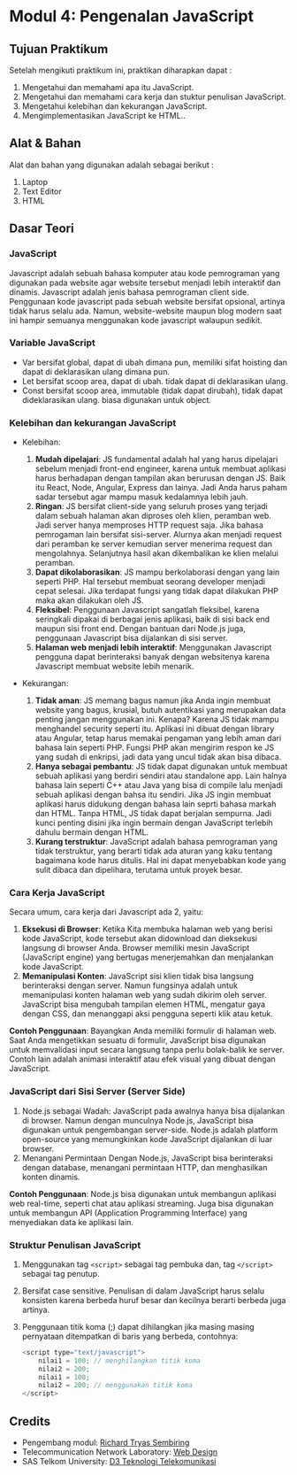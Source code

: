 # Modul 4: Pengenalan JavaScript
## Tujuan Praktikum
Setelah mengikuti praktikum ini, praktikan diharapkan dapat :
1. Mengetahui dan memahami apa itu JavaScript.
2. Mengetahui dan memahami cara kerja dan stuktur penulisan JavaScript.
3. Mengetahui kelebihan dan kekurangan JavaScript.
4. Mengimplementasikan JavaScript ke HTML..

## Alat & Bahan
Alat dan bahan yang digunakan adalah sebagai berikut :
1. Laptop
2. Text Editor
3. HTML

## Dasar Teori
### JavaScript
Javascript adalah sebuah bahasa komputer atau kode pemrograman yang digunakan pada website agar website tersebut menjadi lebih interaktif dan dinamis. Javascript adalah jenis bahasa pemrograman client side. Penggunaan kode javascript pada sebuah website bersifat opsional, artinya tidak harus selalu ada. Namun, website-website maupun blog modern saat ini hampir semuanya menggunakan kode javascript walaupun sedikit.

### Variable JavaScript
-   Var bersifat global, dapat di ubah dimana pun, memiliki sifat hoisting dan dapat di deklarasikan ulang dimana pun.
-  Let bersifat scoop area, dapat di ubah. tidak dapat di deklarasikan ulang.
-  Const bersifat scoop area, immutable (tidak dapat dirubah), tidak dapat dideklarasikan ulang. biasa digunakan untuk object.

### Kelebihan dan kekurangan JavaScript
- Kelebihan:
    1. **Mudah dipelajari**: JS fundamental adalah hal yang harus dipelajari sebelum menjadi front-end engineer, karena untuk membuat aplikasi harus berhadapan dengan tampilan akan berurusan dengan JS. Baik itu React, Node, Angular, Express dan lainya. Jadi Anda harus paham sadar tersebut agar mampu masuk kedalamnya lebih jauh.
    2. **Ringan**: JS bersifat client-side yang seluruh proses yang terjadi dalam sebuah halaman akan diproses oleh klien, peramban web. Jadi server hanya memproses HTTP request saja. Jika bahasa pemrogaman lain bersifat sisi-server. Alurnya akan menjadi request dari peramban ke server kemudian server menerima request dan mengolahnya. Selanjutnya hasil akan dikembalikan ke klien melalui peramban.
    3. **Dapat dikolaborasikan**: JS mampu berkolaborasi dengan yang lain seperti PHP. Hal tersebut membuat seorang developer menjadi cepat selesai. Jika terdapat fungsi yang tidak dapat dilakukan PHP maka akan dilakukan oleh JS.
    4. **Fleksibel**: Penggunaan Javascript sangatlah fleksibel, karena seringkali dipakai di berbagai jenis aplikasi, baik di sisi back end maupun sisi front end. Dengan bantuan dari Node.js juga, penggunaan Javascript bisa dijalankan di sisi server.
    5. **Halaman web menjadi lebih interaktif**: Menggunakan Javascript pengguna dapat berinteraksi banyak dengan websitenya karena Javascript membuat website lebih menarik.

- Kekurangan:
    1. **Tidak aman**: JS memang bagus namun jika Anda ingin membuat website yang bagus, krusial, butuh autentikasi yang merupakan data penting jangan menggunakan ini. Kenapa? Karena JS tidak mampu menghandel security seperti itu. Aplikasi ini dibuat dengan library atau Angular, tetap harus memakai pengaman yang lebih aman dari bahasa lain seperti PHP. Fungsi PHP akan mengirim respon ke JS yang sudah di enkripsi, jadi data yang uncul tidak akan bisa dibaca.
    2. **Hanya sebagai pembantu**: JS tidak dapat digunakan untuk membuat sebuah aplikasi yang berdiri sendiri atau standalone app. Lain halnya bahasa lain seperti C++ atau Java yang bisa di compile lalu menjadi sebuah aplikasi dengan bahsa itu sendiri. Jika JS ingin membuat aplikasi harus didukung dengan bahasa lain seprti bahasa markah dan HTML. Tanpa HTML, JS tidak dapat berjalan sempurna. Jadi kunci penting disini jika ingin bermain dengan JavaScript terlebih dahulu bermain dengan HTML.
    3. **Kurang terstruktur**: JavaScript adalah bahasa pemrograman yang tidak terstruktur, yang berarti tidak ada aturan yang kaku tentang bagaimana kode harus ditulis. Hal ini dapat menyebabkan kode yang sulit dibaca dan dipelihara, terutama untuk proyek besar.

### Cara Kerja JavaScript
Secara umum, cara kerja dari Javascript ada 2, yaitu:
1. **Eksekusi di Browser**: Ketika Kita membuka halaman web yang berisi kode JavaScript, kode tersebut akan didownload dan dieksekusi langsung di browser Anda. Browser memiliki mesin JavaScript (JavaScript engine) yang bertugas menerjemahkan dan menjalankan kode JavaScript.
2. **Memanipulasi Konten**: JavaScript sisi klien tidak bisa langsung berinteraksi dengan server. Namun fungsinya adalah untuk memanipulasi konten halaman web yang sudah dikirim oleh server. JavaScript bisa mengubah tampilan elemen HTML, mengatur gaya dengan CSS, dan menanggapi aksi pengguna seperti klik atau ketuk.

**Contoh Penggunaan**: Bayangkan Anda memiliki formulir di halaman web. Saat Anda mengetikkan sesuatu di formulir, JavaScript bisa digunakan untuk memvalidasi input secara langsung tanpa perlu bolak-balik ke server. Contoh lain adalah animasi interaktif atau efek visual yang dibuat dengan JavaScript.

### JavaScript dari Sisi Server (Server Side)
1. Node.js sebagai Wadah: JavaScript pada awalnya hanya bisa dijalankan di browser. Namun dengan munculnya Node.js, JavaScript bisa digunakan untuk pengembangan server-side. Node.js adalah platform open-source yang memungkinkan kode JavaScript dijalankan di luar browser.
2. Menangani Permintaan Dengan Node.js, JavaScript bisa berinteraksi dengan database, menangani permintaan HTTP, dan menghasilkan konten dinamis.

**Contoh Penggunaan**: Node.js bisa digunakan untuk membangun aplikasi web real-time, seperti chat atau aplikasi streaming. Juga bisa digunakan untuk membangun API (Application Programming Interface) yang menyediakan data ke aplikasi lain.

### Struktur Penulisan JavaScript
1. Menggunakan tag `<script>` sebagai tag pembuka dan, tag `</script>` sebagai tag penutup.
2. Bersifat case sensitive. Penulisan di dalam JavaScript harus selalu konsisten karena berbeda huruf besar dan kecilnya berarti berbeda juga artinya.
3. Penggunaan titik koma (;) dapat dihilangkan jika masing masing pernyataan ditempatkan di baris yang berbeda, contohnya:

    ```javascript
    <script type="text/javascript">
        nilai1 = 100; // menghilangkan titik koma
        nilai2 = 200;
        nilai1 = 100; 
        nilai2 = 200; // menggunakan titik koma
    </script>
    ```

## Credits
- Pengembang modul: [Richard Tryas Sembiring]()
- Telecommunication Network Laboratory: [Web Design](https://telnetlab.github.io/web-design/index.html)
- SAS Telkom University: [D3 Teknologi Telekomunikasi](https://io.telkomuniversity.ac.id/degree-program/faculty-of-telkom-applied-science/telecommunication-engineering/)